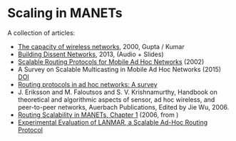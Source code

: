 
# Scaling in MANETs

A collection of articles:

- [The capacity of wireless networks](http://citeseerx.ist.psu.edu/viewdoc/summary?doi=10.1.1.138.3623), 2000, Gupta / Kumar
- [Building Dissent Networks](https://www.usenix.org/conference/foci13/workshop-program/presentation/hasan), 2013, (Audio + Slides)
- [Scalable Routing Protocols for Mobile Ad Hoc Networks](http://www-inst.eecs.berkeley.edu/~ee228a/fa03/228A03/Presentations03/routing_manet_survey.pdf) (2002)
- A Survey on Scalable Multicasting in Mobile Ad Hoc Networks (2015) [DOI](https://doi.org/10.1007/s11277-014-2016-4)
- [Routing protocols in ad hoc networks: A survey](https://www.cs.odu.edu/~cs752/papers/routing-001.pdf)
- J. Eriksson and M. Faloutsos and S. V. Krishnamurthy, Handbook on theoretical and algorithmic aspects of sensor, ad hoc wireless, and peer-to-peer networks, Auerbach Publications, Edited by Jie Wu, 2006.
- [Routing Scalability in MANETs, Chapter 1](http://www.cs.ucr.edu/~michalis/PAPERS/RoutingScalability.pdf) (2006, from )
- [Experimental Evaluation of LANMAR, a Scalable Ad-Hoc Routing Protocol](http://hong.cs.ua.edu/papers/lee-wcnc05.pdf)
